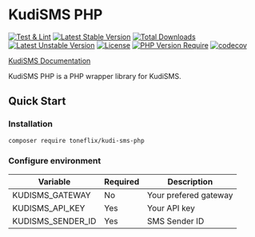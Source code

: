 # KudiSMS PHP

[![Test & Lint](https://github.com/toneflix/kudi-sms-php/actions/workflows/php.yml/badge.svg?branch=main)](https://github.com/toneflix/kudi-sms-php/actions/workflows/php.yml)
[![Latest Stable Version](http://poser.pugx.org/toneflix-code/kudi-sms-php/v)](https://packagist.org/packages/toneflix-code/kudi-sms-php) [![Total Downloads](http://poser.pugx.org/toneflix-code/kudi-sms-php/downloads)](https://packagist.org/packages/toneflix-code/kudi-sms-php) [![Latest Unstable Version](http://poser.pugx.org/toneflix-code/kudi-sms-php/v/unstable)](https://packagist.org/packages/toneflix-code/kudi-sms-php) [![License](http://poser.pugx.org/toneflix-code/kudi-sms-php/license)](https://packagist.org/packages/toneflix-code/kudi-sms-php) [![PHP Version Require](http://poser.pugx.org/toneflix-code/kudi-sms-php/require/php)](https://packagist.org/packages/toneflix-code/kudi-sms-php)
[![codecov](https://codecov.io/gh/toneflix/kudi-sms-php/graph/badge.svg?token=2O7aFulQ9P)](https://codecov.io/gh/toneflix/kudi-sms-php)

[KudiSMS Documentation](https://developer.kudisms.net/)

KudiSMS PHP is a PHP wrapper library for KudiSMS.

## Quick Start

### Installation

```bash
composer require toneflix/kudi-sms-php
```

### Configure environment

| Variable            | Required | Description              |
|---------------------|----------|--------------------------|
| KUDISMS_GATEWAY     | No       | Your prefered gateway    |
| KUDISMS_API_KEY     | Yes      | Your API key             |
| KUDISMS_SENDER_ID   | Yes      | SMS Sender ID            |